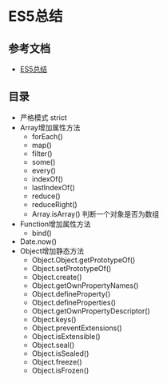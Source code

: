 # ES5总结

## 参考文档
- [ES5总结](https://www.jianshu.com/p/febf41a8dc13)

## 目录
- 严格模式 strict
- Array增加属性方法
  - forEach()
  - map()
  - filter()
  - some()
  - every()
  - indexOf()
  - lastIndexOf()
  - reduce()
  - reduceRight()
  - Array.isArray() 判断一个对象是否为数组
- Function增加属性方法
  - bind()
- Date.now()
- Object增加静态方法
  - Object.Object.getPrototypeOf()
  - Object.setPrototypeOf()
  - Object.create()
  - Object.getOwnPropertyNames()
  - Object.defineProperty()
  - Object.defineProperties()
  - Object.getOwnPropertyDescriptor()
  - Object.keys()
  - Object.preventExtensions()
  - Object.isExtensible()
  - Object.seal()
  - Object.isSealed()
  - Object.freeze()
  - Object.isFrozen()
